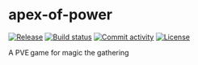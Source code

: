 # apex-of-power

[![Release](https://img.shields.io/github/v/release/guibod/apex-of-power)](https://img.shields.io/github/v/release/guibod/apex-of-power)
[![Build status](https://img.shields.io/github/actions/workflow/status/guibod/apex-of-power/main.yml?branch=main)](https://github.com/guibod/apex-of-power/actions/workflows/main.yml?query=branch%3Amain)
[![Commit activity](https://img.shields.io/github/commit-activity/m/guibod/apex-of-power)](https://img.shields.io/github/commit-activity/m/guibod/apex-of-power)
[![License](https://img.shields.io/github/license/guibod/apex-of-power)](https://img.shields.io/github/license/guibod/apex-of-power)

A PVE game for magic the gathering
